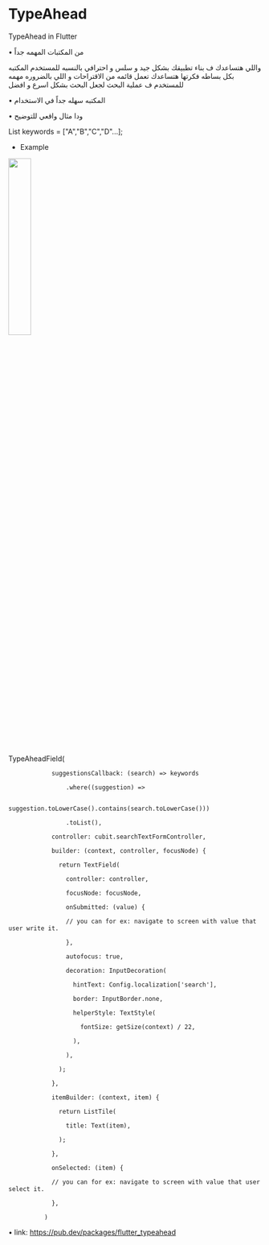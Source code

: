 # TypeAhead
TypeAhead in Flutter

 •  من المكتبات المهمه جداً 

واللي هتساعدك ف بناء تطبيقك بشكل جيد و سلس و احترافي بالنسبه للمستخدم المكتبه بكل بساطه فكرتها هتساعدك تعمل قائمه من الاقتراحات و اللي بالضروره مهمه للمستخدم ف عملية البحث لجعل البحث بشكل اسرع و افضل

 • المكتبه سهله جداً في الاستخدام

 •  ودا مثال واقعي للتوضيح



 List<String> keywords = ["A","B","C","D"...];
-  Example
<div>
<p align="left">
<img src='https://github.com/Ahmedelsapagh10/TypeAhead/twitter-typeahead.png' width="30%"/>

</p>
   TypeAheadField<String>(

                suggestionsCallback: (search) => keywords

                    .where((suggestion) =>

                        suggestion.toLowerCase().contains(search.toLowerCase()))

                    .toList(),

                controller: cubit.searchTextFormController,

                builder: (context, controller, focusNode) {

                  return TextField(

                    controller: controller,

                    focusNode: focusNode,

                    onSubmitted: (value) {

                    // you can for ex: navigate to screen with value that user write it.

                    },

                    autofocus: true,

                    decoration: InputDecoration(

                      hintText: Config.localization['search'],

                      border: InputBorder.none,

                      helperStyle: TextStyle(

                        fontSize: getSize(context) / 22,

                      ), 

                    ),

                  );

                },

                itemBuilder: (context, item) {

                  return ListTile(

                    title: Text(item),

                  );

                },

                onSelected: (item) {

                // you can for ex: navigate to screen with value that user select it.

                },

              )



 • link: https://pub.dev/packages/flutter_typeahead
